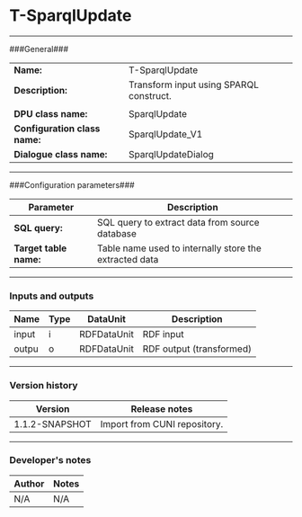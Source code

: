 # T-SparqlUpdate #
----------

###General###

|                              |                                                                              |
|------------------------------|------------------------------------------------------------------------------|
|**Name:**                     |T-SparqlUpdate                                                                |
|**Description:**              |Transform input using SPARQL construct.                                       |
|                              |                                                                              |
|**DPU class name:**           |SparqlUpdate                                                                  | 
|**Configuration class name:** |SparqlUpdate_V1                                                               |
|**Dialogue class name:**      |SparqlUpdateDialog                                                            |

***

###Configuration parameters###

|Parameter                           |Description                                                              |
|------------------------------------|-------------------------------------------------------------------------|
|**SQL query:**                      |SQL query to extract data from source database                           |
**Target table name:**               |Table name used to internally store the extracted data                   |

***

### Inputs and outputs ###

|Name           |Type           |DataUnit           |Description                                  |
|---------------|---------------|-------------------|---------------------------------------------|
|input          |i              |RDFDataUnit        |RDF input                                    |
|outpu          |o              |RDFDataUnit        |RDF output (transformed)                     |

***

### Version history ###

|Version          |Release notes               |
|-----------------|----------------------------|
|1.1.2-SNAPSHOT   |Import from CUNI repository.                         |


***

### Developer's notes ###

|Author           |Notes                           |
|-----------------|--------------------------------|
|N/A              |N/A                             | 
